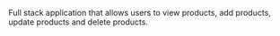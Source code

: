 Full stack application that allows users to view products, add products, update products and delete products.
